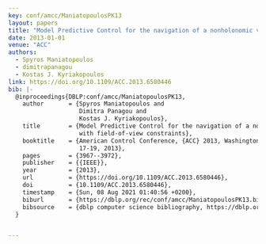 ```yaml
---
key: conf/amcc/ManiatopoulosPK13
layout: papers
title: "Model Predictive Control for the navigation of a nonholonomic vehicle with field-of-view constraints."
date: 2013-01-01
venue: "ACC"
authors:
  - Spyros Maniatopoulos
  - dimitrapanagou
  - Kostas J. Kyriakopoulos
link: https://doi.org/10.1109/ACC.2013.6580446
bib: |-
  @inproceedings{DBLP:conf/amcc/ManiatopoulosPK13,
    author       = {Spyros Maniatopoulos and
                    Dimitra Panagou and
                    Kostas J. Kyriakopoulos},
    title        = {Model Predictive Control for the navigation of a nonholonomic vehicle
                    with field-of-view constraints},
    booktitle    = {American Control Conference, {ACC} 2013, Washington, DC, USA, June
                    17-19, 2013},
    pages        = {3967--3972},
    publisher    = {{IEEE}},
    year         = {2013},
    url          = {https://doi.org/10.1109/ACC.2013.6580446},
    doi          = {10.1109/ACC.2013.6580446},
    timestamp    = {Sun, 08 Aug 2021 01:40:56 +0200},
    biburl       = {https://dblp.org/rec/conf/amcc/ManiatopoulosPK13.bib},
    bibsource    = {dblp computer science bibliography, https://dblp.org}
  }


---
```

